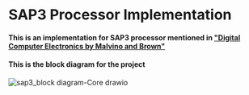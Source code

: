 # SAP3 Processor Implementation
#### This is an implementation for SAP3 processor mentioned in ["Digital Computer Electronics by Malvino and Brown"](https://www.goodreads.com/book/show/942643.Digital_Computer_Electronics)

#### This is the block diagram for the project
![sap3_block diagram-Core drawio](https://github.com/user-attachments/assets/ffdec348-2d48-408c-be1c-ff8f9904076d)
